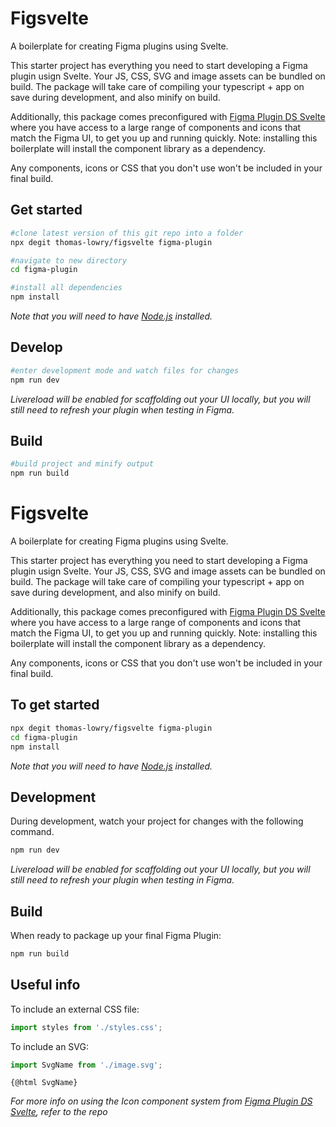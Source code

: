 # Figsvelte
A boilerplate for creating Figma plugins using Svelte.

This starter project has everything you need to start developing a Figma plugin usign Svelte. Your JS, CSS, SVG and image assets can be bundled on build. The package will take care of compiling your typescript + app on save during development, and also minify on build. 

Additionally, this package comes preconfigured with [Figma Plugin DS Svelte](https://github.com/thomas-lowry/figma-plugin-ds-svelte) where you have access to a large range of components and icons that match the Figma UI, to get you up and running quickly. Note: installing this boilerplate will install the component library as a dependency.

Any components, icons or CSS that you don't use won't be included in your final build.


## Get started
```bash
#clone latest version of this git repo into a folder
npx degit thomas-lowry/figsvelte figma-plugin

#navigate to new directory
cd figma-plugin

#install all dependencies
npm install
```

_Note that you will need to have [Node.js](https://nodejs.org/) installed._

## Develop
```bash
#enter development mode and watch files for changes
npm run dev
```
_Livereload will be enabled for scaffolding out your UI locally, but you will still need to refresh your plugin when testing in Figma._


## Build
```bash
#build project and minify output
npm run build
```

# Figsvelte
A boilerplate for creating Figma plugins using Svelte.

This starter project has everything you need to start developing a Figma plugin usign Svelte. Your JS, CSS, SVG and image assets can be bundled on build. The package will take care of compiling your typescript + app on save during development, and also minify on build. 

Additionally, this package comes preconfigured with [Figma Plugin DS Svelte](https://github.com/thomas-lowry/figma-plugin-ds-svelte) where you have access to a large range of components and icons that match the Figma UI, to get you up and running quickly. Note: installing this boilerplate will install the component library as a dependency.

Any components, icons or CSS that you don't use won't be included in your final build.


## To get started
```bash
npx degit thomas-lowry/figsvelte figma-plugin
cd figma-plugin
npm install
```

_Note that you will need to have [Node.js](https://nodejs.org/) installed._

## Development
During development, watch your project for changes with the following command.

```bash
npm run dev
```

_Livereload will be enabled for scaffolding out your UI locally, but you will still need to refresh your plugin when testing in Figma._

## Build
When ready to package up your final Figma Plugin:
```bash
npm run build
```

## Useful info
To include an external CSS file:
```javascript
import styles from './styles.css';
```

To include an SVG:
```javascript
import SvgName from './image.svg';
```
```svelte
{@html SvgName}
```
_For more info on using the Icon component system from [Figma Plugin DS Svelte](https://github.com/thomas-lowry/figma-plugin-ds-svelte), refer to the repo_
